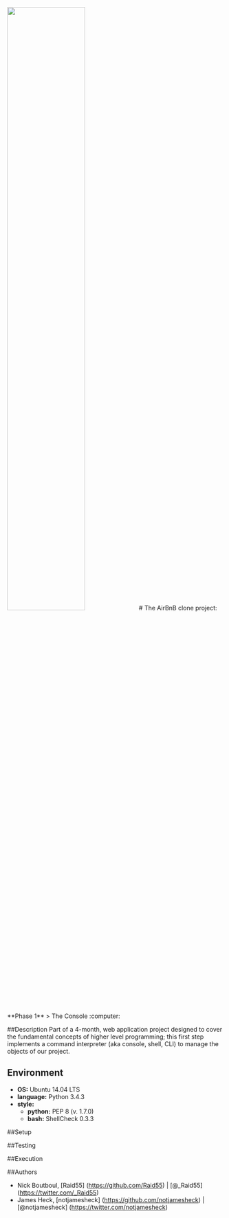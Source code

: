 <img src="https://github.com/notjamesheck/AirBnB_clone/blob/master/content/HBTN-hbnb-Final.png" style="height:60%;width:auto;float:center;" />
# The AirBnB clone project: **Phase 1** 
> The Console :computer:

##Description
Part of a 4-month, web application project designed to cover the fundamental concepts of higher level programming;
this first step implements a command interpreter (aka console, shell, CLI) to manage the objects of our project.

## Environment
* __OS:__ Ubuntu 14.04 LTS
* __language:__ Python 3.4.3
* __style:__
  * __python:__ PEP 8 (v. 1.7.0)
  * __bash:__ ShellCheck 0.3.3

##Setup

##Testing

##Execution

##Authors
* Nick Boutboul, [Raid55] (https://github.com/Raid55) | [@_Raid55] (https://twitter.com/_Raid55) 
* James Heck, [notjamesheck] (https://github.com/notjamesheck) | [@notjamesheck] (https://twitter.com/notjamesheck)
